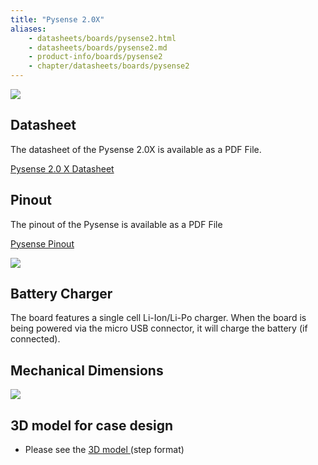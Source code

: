 ```yaml
---
title: "Pysense 2.0X"
aliases:
    - datasheets/boards/pysense2.html
    - datasheets/boards/pysense2.md
    - product-info/boards/pysense2
    - chapter/datasheets/boards/pysense2
---
```


![](/gitbook/assets/pysense2_desc.png)

## Datasheet

The datasheet of the Pysense 2.0X is available as a PDF File.

<a href="/gitbook/assets/PySense2X_specsheet.pdf" target="_blank"> Pysense 2.0 X Datasheet </a>

## Pinout

The pinout of the Pysense is available as a PDF File

<a href="/gitbook/assets/pysense2-pinout.pdf" target="_blank"> Pysense Pinout </a>

![](/gitbook/assets/pysense2-pinout.png)

## Battery Charger

The board features a single cell Li-Ion/Li-Po charger. When the board is being powered via the micro USB connector, it will charge the battery (if connected).

## Mechanical Dimensions

![](/gitbook/assets/Pysense_v2.0X_MechanicalDimensions.png)


## 3D model for case design

* Please see the <a href="/gitbook/assets/pysense_v2.0X.step" target="_blank"> 3D model </a> (step format)
